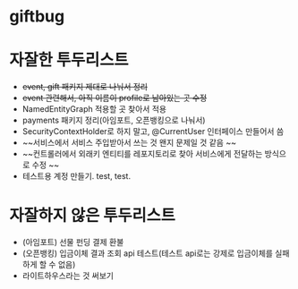 # giftbug

# 자잘한 투두리스트
- ~~event, gift 패키지 제대로 나눠서 정리~~
- ~~event 관련해서, 아직 이름이 profile로 남아있는 곳 수정~~
- NamedEntityGraph 적용할 곳 찾아서 적용
- payments 패키지 정리(아임포트, 오픈뱅킹으로 나눠서)
- SecurityContextHolder로 하지 말고, @CurrentUser 인터페이스 만들어서 씀
- ~~서비스에서 서비스 주입받아서 쓰는 것 왠지 문제일 것 같음 ~~
- ~~컨트롤러에서 외래키 엔티티를 레포지토리로 찾아 서비스에게 전달하는 방식으로 수정 ~~
- 테스트용 계정 만들기. test, test.

# 자잘하지 않은 투두리스트 
- (아임포트) 선물 펀딩 결제 환불
- (오픈뱅킹) 입금이체 결과 조회 api 테스트(테스트 api로는 강제로 입금이체를 실패하게 할 수 없음)
- 라이트하우스라는 것 써보기 


